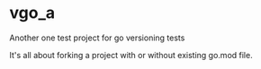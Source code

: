 # vgo_a
Another one test project for go versioning tests

It's all about forking a project with or without existing go.mod file.
